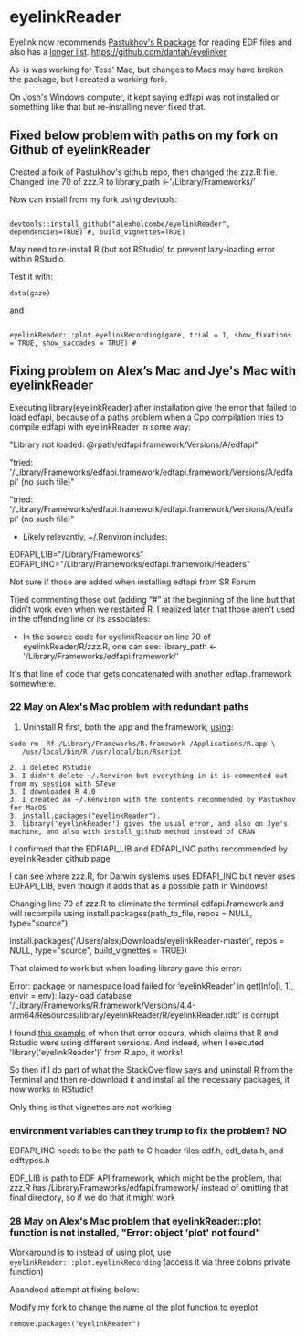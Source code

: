 eyelinkReader
==============

Eyelink now recommends [Pastukhov's R package](https://cran.r-project.org/package=eyelinkReader) for reading EDF files and also has a [longer list](https://www.sr-research.com/support/thread-7769.html). https://github.com/dahtah/eyelinker 

As-is was working for Tess' Mac, but changes to Macs may have broken the package, but I created a working fork.

On Josh's Windows computer, it kept saying edfapi was not installed or something like that but re-installing never fixed that.

## Fixed below problem with paths on my fork on Github of eyelinkReader

Created a fork of Pastukhov's github repo, then changed the zzz.R file.
Changed line 70 of zzz.R  to   library_path <-'/Library/Frameworks/'

Now can install from my fork using devtools: 

```

devtools::install_github("alexholcombe/eyelinkReader", dependencies=TRUE) #, build_vignettes=TRUE)

```

May need to re-install R (but not RStudio) to prevent lazy-loading error within RStudio.

Test it with:

``` data(gaze) ```

and

``` 

eyelinkReader:::plot.eyelinkRecording(gaze, trial = 1, show_fixations = TRUE, show_saccades = TRUE) #

```


## Fixing problem on Alex’s Mac and Jye's Mac with eyelinkReader

Executing library(eyelinkReader) after installation give the error that failed to load edfapi, because of a paths problem when a Cpp compilation tries to compile edfapi with eyelinkReader in some way:

"Library not loaded: @rpath/edfapi.framework/Versions/A/edfapi"

"tried: '/Library/Frameworks/edfapi.framework/edfapi.framework/Versions/A/edfapi' (no such file)"

"tried: '/Library/Frameworks/edfapi.framework/edfapi.framework/Versions/A/edfapi' (no such file)"

* Likely relevantly, ~/.Renviron includes:

EDFAPI_LIB="/Library/Frameworks"
EDFAPI_INC="/Library/Frameworks/edfapi.framework/Headers"

Not sure if those are added when installing edfapi from SR Forum

Tried commenting those out (adding “#” at the beginning of the line but that didn't work even when we restarted R. I realized later that those aren't used in the offending line or its associates:

* In the source code for eyelinkReader on line 70 of eyelinkReader/R/zzz.R, one can see: 
    library_path <-'/Library/Frameworks/edfapi.framework/'

It's that line of code that gets concatenated with another edfapi.framework somewhere. 




### 22 May on Alex's Mac problem with redundant paths

1. Uninstall R first, both the app and the framework, [using](https://cran.r-project.org/doc/manuals/r-release/R-admin.html#Uninstalling-under-macOS):

```
sudo rm -Rf /Library/Frameworks/R.framework /Applications/R.app \
   /usr/local/bin/R /usr/local/bin/Rscript
```

    2. I deleted RStudio
    3. I didn't delete ~/.Renviron but everything in it is commented out from my session with STeve
    3. I downloaded R 4.0 
    3. I created an ~/.Renviron with the contents recommended by Pastukhov for MacOS
    3. install.packages("eyelinkReader").
    3. library('eyelinkReader') gives the usual error, and also on Jye's machine, and also with install_github method instead of CRAN

I confirmed that the EDFIAPI_LIB and EDFAPI_INC paths recommended by eyelinkReader github page

I can see where zzz.R, for Darwin systems uses EDFAPI_INC but never uses EDFAPI_LIB, even though it adds that as a possible path in Windows!

Changing line 70 of zzz.R to eliminate the terminal edfapi.framework and will recompile using install.packages(path_to_file, repos = NULL, type="source")

install.packages('/Users/alex/Downloads/eyelinkReader-master', repos = NULL, type="source", build_vignettes = TRUE))

That claimed to work but when loading library gave this error:

Error: package or namespace load failed for ‘eyelinkReader’ in get(Info[i, 1], envir = env):
 lazy-load database '/Library/Frameworks/R.framework/Versions/4.4-arm64/Resources/library/eyelinkReader/R/eyelinkReader.rdb' is corrupt

I found [this example](https://stackoverflow.com/questions/63855025/cant-load-r-packages-after-installation) of when that error occurs, which claims that R and Rstudio were using different versions. And indeed, when I executed 'library('eyelinkReader')' from R.app, it works!  

So then if I do part of what the StackOverflow says and uninstall R from the Terminal and then re-download it and install all the necessary packages, it now works in RStudio!

Only thing is that vignettes are not working

### environment variables can they trump to fix the problem? NO

EDFAPI_INC needs to be the path to C header files edf.h, edf_data.h, and edftypes.h

EDF_LIB is path to EDF API framework, which might be the problem, that zzz.R has /Library/Frameworks/edfapi.framework/ instead of omitting that final directory, so if we do that it might work

### 28 May on Alex's Mac problem that eyelinkReader::plot function is not installed, "Error: object 'plot' not found"

Workaround is to instead of using plot, use `eyelinkReader:::plot.eyelinkRecording` (access it via three colons private function)

Abandoed attempt at fixing below:

Modify my fork to change the name of the plot function to eyeplot

` remove.packages("eyelinkReader") `